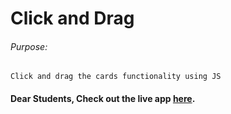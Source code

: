 # Click and Drag

###### Purpose:
    Click and drag the cards functionality using JS

#### Dear Students, Check out the live app [here](https://ramya-brs.github.io/Click-and-Drag/).
